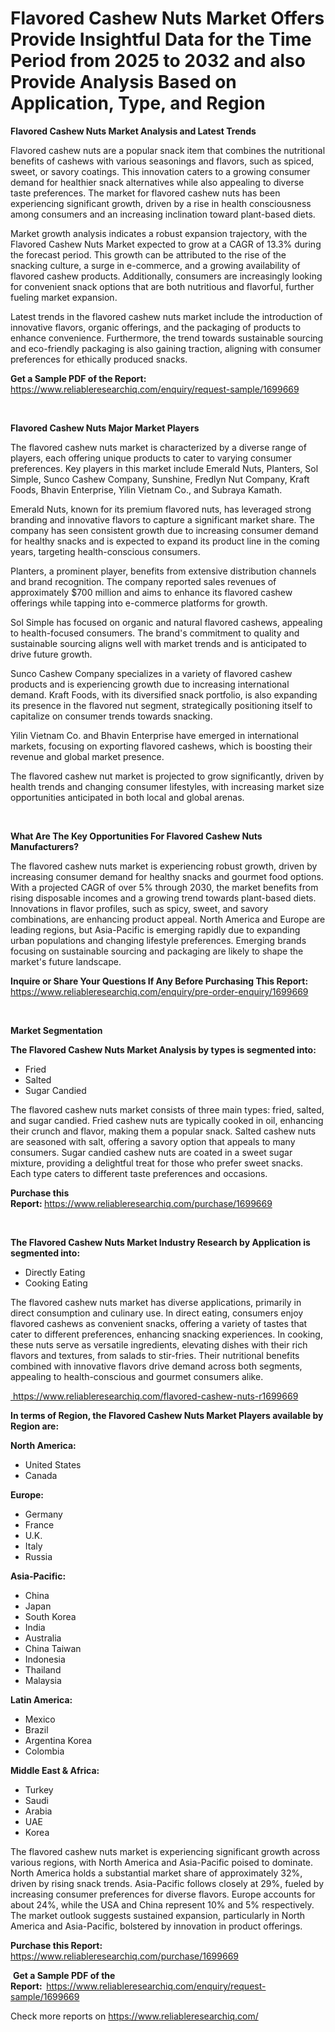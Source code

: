 <p><h1>Flavored Cashew Nuts Market Offers Provide Insightful Data for the Time Period from 2025 to 2032 and also Provide Analysis Based on Application, Type, and Region</h1></p><p><strong>Flavored Cashew Nuts Market Analysis and Latest Trends</strong></p>
<p><p>Flavored cashew nuts are a popular snack item that combines the nutritional benefits of cashews with various seasonings and flavors, such as spiced, sweet, or savory coatings. This innovation caters to a growing consumer demand for healthier snack alternatives while also appealing to diverse taste preferences. The market for flavored cashew nuts has been experiencing significant growth, driven by a rise in health consciousness among consumers and an increasing inclination toward plant-based diets.</p><p>Market growth analysis indicates a robust expansion trajectory, with the Flavored Cashew Nuts Market expected to grow at a CAGR of 13.3% during the forecast period. This growth can be attributed to the rise of the snacking culture, a surge in e-commerce, and a growing availability of flavored cashew products. Additionally, consumers are increasingly looking for convenient snack options that are both nutritious and flavorful, further fueling market expansion.</p><p>Latest trends in the flavored cashew nuts market include the introduction of innovative flavors, organic offerings, and the packaging of products to enhance convenience. Furthermore, the trend towards sustainable sourcing and eco-friendly packaging is also gaining traction, aligning with consumer preferences for ethically produced snacks.</p></p>
<p><strong>Get a Sample PDF of the Report:&nbsp;</strong> <a href="https://www.reliableresearchiq.com/enquiry/request-sample/1699669?utm_campaign=3282&utm_medium=2&utm_source=Github&utm_content=ia&utm_term=07042025&utm_id=flavored-cashew-nuts">https://www.reliableresearchiq.com/enquiry/request-sample/1699669</a></p>
<p>&nbsp;</p>
<p><strong>Flavored Cashew Nuts Major Market Players</strong></p>
<p><p>The flavored cashew nuts market is characterized by a diverse range of players, each offering unique products to cater to varying consumer preferences. Key players in this market include Emerald Nuts, Planters, Sol Simple, Sunco Cashew Company, Sunshine, Fredlyn Nut Company, Kraft Foods, Bhavin Enterprise, Yilin Vietnam Co., and Subraya Kamath.</p><p>Emerald Nuts, known for its premium flavored nuts, has leveraged strong branding and innovative flavors to capture a significant market share. The company has seen consistent growth due to increasing consumer demand for healthy snacks and is expected to expand its product line in the coming years, targeting health-conscious consumers.</p><p>Planters, a prominent player, benefits from extensive distribution channels and brand recognition. The company reported sales revenues of approximately $700 million and aims to enhance its flavored cashew offerings while tapping into e-commerce platforms for growth.</p><p>Sol Simple has focused on organic and natural flavored cashews, appealing to health-focused consumers. The brand's commitment to quality and sustainable sourcing aligns well with market trends and is anticipated to drive future growth.</p><p>Sunco Cashew Company specializes in a variety of flavored cashew products and is experiencing growth due to increasing international demand. Kraft Foods, with its diversified snack portfolio, is also expanding its presence in the flavored nut segment, strategically positioning itself to capitalize on consumer trends towards snacking.</p><p>Yilin Vietnam Co. and Bhavin Enterprise have emerged in international markets, focusing on exporting flavored cashews, which is boosting their revenue and global market presence.</p><p>The flavored cashew nut market is projected to grow significantly, driven by health trends and changing consumer lifestyles, with increasing market size opportunities anticipated in both local and global arenas.</p></p>
<p>&nbsp;</p>
<p><strong>What Are The Key Opportunities For Flavored Cashew Nuts Manufacturers?</strong></p>
<p><p>The flavored cashew nuts market is experiencing robust growth, driven by increasing consumer demand for healthy snacks and gourmet food options. With a projected CAGR of over 5% through 2030, the market benefits from rising disposable incomes and a growing trend towards plant-based diets. Innovations in flavor profiles, such as spicy, sweet, and savory combinations, are enhancing product appeal. North America and Europe are leading regions, but Asia-Pacific is emerging rapidly due to expanding urban populations and changing lifestyle preferences. Emerging brands focusing on sustainable sourcing and packaging are likely to shape the market's future landscape.</p></p>
<p><strong>Inquire or Share Your Questions If Any Before Purchasing This Report:</strong> <a href="https://www.reliableresearchiq.com/enquiry/pre-order-enquiry/1699669?utm_campaign=3282&utm_medium=2&utm_source=Github&utm_content=ia&utm_term=07042025&utm_id=flavored-cashew-nuts">https://www.reliableresearchiq.com/enquiry/pre-order-enquiry/1699669</a></p>
<p>&nbsp;</p>
<p><strong>Market Segmentation</strong></p>
<p><strong>The Flavored Cashew Nuts Market Analysis by types is segmented into:</strong></p>
<p><ul><li>Fried</li><li>Salted</li><li>Sugar Candied</li></ul></p>
<p><p>The flavored cashew nuts market consists of three main types: fried, salted, and sugar candied. Fried cashew nuts are typically cooked in oil, enhancing their crunch and flavor, making them a popular snack. Salted cashew nuts are seasoned with salt, offering a savory option that appeals to many consumers. Sugar candied cashew nuts are coated in a sweet sugar mixture, providing a delightful treat for those who prefer sweet snacks. Each type caters to different taste preferences and occasions.</p></p>
<p><strong>Purchase this Report:&nbsp;</strong><a href="https://www.reliableresearchiq.com/purchase/1699669?utm_campaign=3282&utm_medium=2&utm_source=Github&utm_content=ia&utm_term=07042025&utm_id=flavored-cashew-nuts">https://www.reliableresearchiq.com/purchase/1699669</a></p>
<p>&nbsp;</p>
<p><strong>The Flavored Cashew Nuts Market Industry Research by Application is segmented into:</strong></p>
<p><ul><li>Directly Eating</li><li>Cooking Eating</li></ul></p>
<p><p>The flavored cashew nuts market has diverse applications, primarily in direct consumption and culinary use. In direct eating, consumers enjoy flavored cashews as convenient snacks, offering a variety of tastes that cater to different preferences, enhancing snacking experiences. In cooking, these nuts serve as versatile ingredients, elevating dishes with their rich flavors and textures, from salads to stir-fries. Their nutritional benefits combined with innovative flavors drive demand across both segments, appealing to health-conscious and gourmet consumers alike.</p></p>
<p><a href="https://www.reliableresearchiq.com/flavored-cashew-nuts-r1699669?utm_campaign=3282&utm_medium=2&utm_source=Github&utm_content=ia&utm_term=07042025&utm_id=flavored-cashew-nuts">&nbsp;https://www.reliableresearchiq.com/flavored-cashew-nuts-r1699669</a></p>
<p><strong>In terms of Region, the Flavored Cashew Nuts Market Players available by Region are:</strong></p>
<p>
    <p> <strong> North America: </strong>
        <ul>
            <li>United States</li>
            <li>Canada</li>
        </ul>
        </p> 
    <p> <strong> Europe: </strong>
        <ul>
            <li>Germany</li>
            <li>France</li>
            <li>U.K.</li>
            <li>Italy</li>
            <li>Russia</li>
        </ul>
        </p> 
    <p> <strong> Asia-Pacific: </strong>
        <ul>
            <li>China</li>
            <li>Japan</li>
            <li>South Korea</li>
            <li>India</li>
            <li>Australia</li>
            <li>China Taiwan</li>
            <li>Indonesia</li>
            <li>Thailand</li>
            <li>Malaysia</li>
        </ul>
        </p> 
    <p> <strong> Latin America: </strong>
        <ul>
            <li>Mexico</li>
            <li>Brazil</li>
            <li>Argentina Korea</li>
            <li>Colombia</li>
        </ul>
        </p> 
    <p> <strong> Middle East & Africa: </strong>
        <ul>
            <li>Turkey</li>
            <li>Saudi</li>
            <li>Arabia</li>
            <li>UAE</li>
            <li>Korea</li>
        </ul>
    </p>
    </p>
<p><p>The flavored cashew nuts market is experiencing significant growth across various regions, with North America and Asia-Pacific poised to dominate. North America holds a substantial market share of approximately 32%, driven by rising snack trends. Asia-Pacific follows closely at 29%, fueled by increasing consumer preferences for diverse flavors. Europe accounts for about 24%, while the USA and China represent 10% and 5% respectively. The market outlook suggests sustained expansion, particularly in North America and Asia-Pacific, bolstered by innovation in product offerings.</p></p>
<p><strong>Purchase this Report: </strong><a href="https://www.reliableresearchiq.com/purchase/1699669?utm_campaign=3282&utm_medium=2&utm_source=Github&utm_content=ia&utm_term=07042025&utm_id=flavored-cashew-nuts">https://www.reliableresearchiq.com/purchase/1699669</a></p>
<p>&nbsp;<strong>Get a Sample PDF of the Report:&nbsp;&nbsp;</strong><a href="https://www.reliableresearchiq.com/enquiry/request-sample/1699669?utm_campaign=3282&utm_medium=2&utm_source=Github&utm_content=ia&utm_term=07042025&utm_id=flavored-cashew-nuts">https://www.reliableresearchiq.com/enquiry/request-sample/1699669</a></p>
<p><strong></strong></p>
<p>Check more reports on <a href="https://www.reliableresearchiq.com/?utm_campaign=3282&utm_medium=2&utm_source=Github&utm_content=ia&utm_term=07042025&utm_id=flavored-cashew-nuts">https://www.reliableresearchiq.com/</a></p>